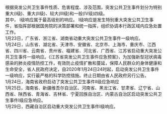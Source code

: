 根据突发公共卫生事件性质、危害程度、涉及范围，突发公共卫生事件划分为特别重大(Ⅰ级)、重大(Ⅱ级)、较大(Ⅲ级)和一般(Ⅳ级)四级。  
其中， Ⅰ级响应属于最高级别的响应。 Ⅰ级响应是发生特别重大突发公共卫生事件，省指挥部根据国务院的决策部署和统一指挥，组织协调本行政区域内应急处置工作。  
1月23日，广东省、浙江省、湖南省动重大突发公共卫生事件一级响应。  
1月24日，山东省、湖北省、天津市、安徽省、北京市、上海市、重庆市、江西省、四川省、云南省、贵州省、福建省、河北省、广西省、江苏省启动重大突发公共卫生事件一级响应。《江苏省突发公共卫生事件应急预案》，为加强新型冠状病毒感染的肺炎疫情防控工作，有效防止疫情扩散和蔓延，保障人民群众的身体健康和生命安全，省人民政府决定，自2020年1月24日24时起，启动突发公共卫生事件一级响应，实行最严格的科学防控措施。终止日期由省人民政府另行公告。  
1月24日，海南省政府启动了突发公共卫生事件Ⅱ级应急响应    
1月25日，海南省、新疆维吾尔自治区、河南省、黑龙江省、甘肃省、辽宁省、山西省、陕西省、青海省、吉林省、宁夏回族自治区、内蒙古自治区启动突发公共卫生事件Ⅰ级应急响应。  
1月29日，西藏自治区启动重大突发公共卫生事件Ⅰ级响应。
